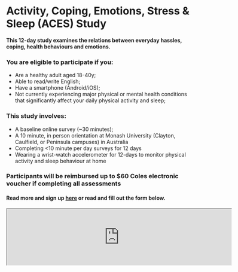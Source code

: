 # Activity, Coping, Emotions, Stress &amp; Sleep (ACES) Study

**This 12-day study examines the relations between everyday hassles, coping, health behaviours and emotions.**

### You are eligible to participate if you: 
- Are a healthy adult aged 18-40y;
- Able to read/write English;
- Have a smartphone (Android/iOS);
- Not currently experiencing major physical or mental health conditions that significantly affect your daily physical activity and sleep;

### This study involves:
- A baseline online survey (~30 minutes);
- A 10 minute, in person orientation at Monash University (Clayton, Caulfield, or Peninsula campuses) in Australia
- Completing <10 minute per day surveys for 12 days
- Wearing a wrist-watch accelerometer for 12-days to monitor physical activity and sleep behaviour at home

### Participants will be reimbursed up to $60 Coles electronic voucher if completing all assessments

#### Read more and sign up [here](https://monash.az1.qualtrics.com/jfe/form/SV_bEMdHzS3PAay8kZ) or read and fill out the form below.

<iframe src = "https://monash.az1.qualtrics.com/jfe/form/SV_bEMdHzS3PAay8kZ" width=600>null</iframe>
